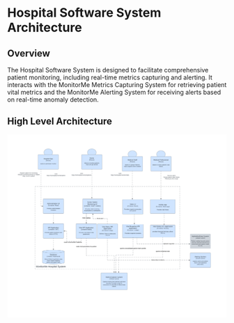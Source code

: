 
# Hospital Software System Architecture

## Overview

The Hospital Software System is designed to facilitate comprehensive patient monitoring, including real-time metrics capturing and alerting. It interacts with the MonitorMe Metrics Capturing System for retrieving patient vital metrics and the MonitorMe Alerting System for receiving alerts based on real-time anomaly detection.

## High Level Architecture

![Alt text](diagrams/C2-HospitalSystem.png "High Level Architecture")
